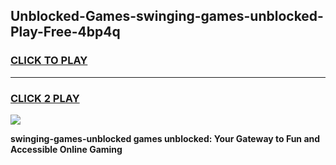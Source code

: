 
## Unblocked-Games-swinging-games-unblocked-Play-Free-4bp4q
<h3>
<a href="https://premium76.site?title=swinging-games-unblocked&ref=21A">CLICK TO PLAY</a></h3>
<hr>

<h3>
<a href="https://premium76.site?title=swinging-games-unblocked&ref=21A">CLICK 2 PLAY</a>
  
</h3>

<a href="https://premium76.site?title=swinging-games-unblocked&ref=21A"><img src="https://clearcache.store/games.png"></a>


**swinging-games-unblocked games unblocked: Your Gateway to Fun and Accessible Online Gaming**
